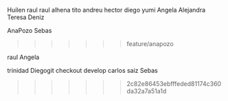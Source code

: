 
Huilen
raul
raul alhena
tito
andreu
hector
diego
yumi
Angela
Alejandra
Teresa
Deniz



AnaPozo
Sebas
>>>>>>> feature/anapozo

raul
Angela

trinidad
Diegogit checkout develop
carlos saiz
Sebas
>>>>>>> 2c82e86453ebfffeded81174c360da32a7a51a1d
